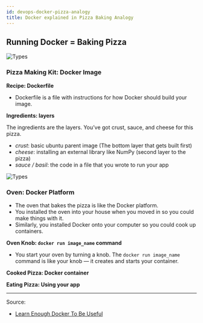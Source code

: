 ```yaml
---
id: devops-docker-pizza-analogy
title: Docker explained in Pizza Baking Analogy
---
```


## Running Docker = Baking Pizza

![Types](/TIL/img/docker-illustration1.png)

### **Pizza Making Kit: Docker Image**

**Recipe: Dockerfile**
- Dockerfile is a file with instructions for how Docker should build your image.

**Ingredients: layers**

The ingredients are the layers. You’ve got crust, sauce, and cheese for this pizza.

- *crust*: basic ubuntu parent image (The bottom layer that gets built first) 
- *cheese*: installing an external library like NumPy (second layer to the pizza)
- *sauce / basil*: the code in a file that you wrote to run your app

![Types](/TIL/img/docker-illustration2.jpeg)

### **Oven: Docker Platform**

- The oven that bakes the pizza is like the Docker platform. 
- You installed the oven into your house when you moved in so you could make things with it.
-  Similarly, you installed Docker onto your computer so you could cook up containers.

**Oven Knob: `docker run image_name` command**

- You start your oven by turning a knob. The `docker run image_name` command is like your knob — it creates and starts your container.

**Cooked Pizza: Docker container**

**Eating Pizza: Using your app**

--- 
Source:
- [Learn Enough Docker To Be Useful](https://towardsdatascience.com/learn-enough-docker-to-be-useful-b7ba70caeb4b)